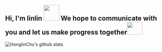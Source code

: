 <h2> Hi, I'm linlin <img src="https://media.giphy.com/media/mGcNjsfWAjY5AEZNw6/giphy.gif" width="50"> We hope to communicate with you and let us make progress together<img src="https://media.giphy.com/media/LnQjpWaON8nhr21vNW/giphy.gif" width="50" height="40"> </h2>
 
 ![HonglinChu's github stats](https://github-readme-stats.vercel.app/api?username=HonglinChu&show_icons=true&theme=radical) 

				

